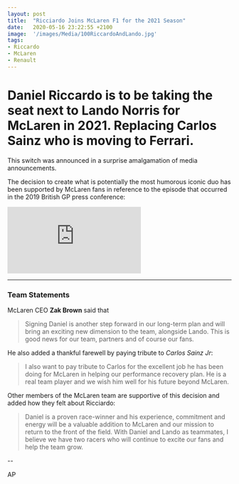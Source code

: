 ```yaml
---
layout: post
title:  "Ricciardo Joins McLaren F1 for the 2021 Season"
date:   2020-05-16 23:22:55 +2100
image:  '/images/Media/100RiccardoAndLando.jpg'
tags:   
- Riccardo
- McLaren
- Renault
---
```


# Daniel Riccardo is to be taking the seat next to Lando Norris for McLaren in 2021. Replacing Carlos Sainz who is moving to Ferrari.

This switch was announced in a surprise amalgamation of media announcements.

The decision to create what is potentially the most humorous iconic duo has been supported by McLaren fans in reference to the episode that occurred in the 2019 British GP press conference:

<iframe src="https://www.youtube.com/embed/l20BlZn1yv4" frameborder="0" allowfullscreen></iframe>  

---

### Team Statements

McLaren CEO **Zak Brown** said that

> Signing Daniel is another step forward in our long-term plan and will bring an exciting new dimension to the team, alongside Lando. This is good news for our team, partners and of course our fans.

He also added a thankful farewell by paying tribute to *Carlos Sainz Jr*: 

> I also want to pay tribute to Carlos for the excellent job he has been doing for McLaren in helping our performance recovery plan. He is a real team player and we wish him well for his future beyond McLaren.

Other members of the McLaren team are supportive of this decision and added how they felt about Ricciardo: 

> Daniel is a proven race-winner and his experience, commitment and energy will be a valuable addition to McLaren and our mission to return to the front of the field. With Daniel and Lando as teammates, I believe we have two racers who will continue to excite our fans and help the team grow.

--

AP
